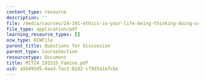 ```yaml
---
content_type: resource
description: ''
file: /media/courses/24-191-ethics-in-your-life-being-thinking-doing-or-not-spring-2015/a5b493d54aa37ac282d2c79d3a1e7cbe_MIT24_191S15_Famine.pdf
file_type: application/pdf
learning_resource_types: []
ocw_type: OCWFile
parent_title: Questions for Discussion
parent_type: CourseSection
resourcetype: Document
title: MIT24_191S15_Famine.pdf
uid: a5b493d5-4aa3-7ac2-82d2-c79d3a1e7cbe
---
```

